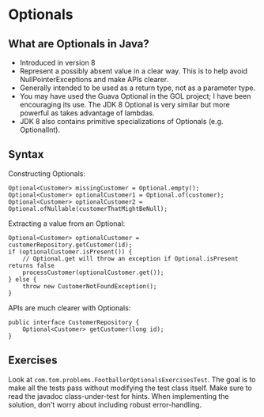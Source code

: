 # Optionals

## What are Optionals in Java?

- Introduced in version 8
- Represent a possibly absent value in a clear way. This is to help avoid NullPointerExceptions and
make APIs clearer.
- Generally intended to be used as a return type, not as a parameter type.
- You may have used the Guava Optional in the GOL project; I have been encouraging its use. The JDK 8
Optional is very similar but more powerful as takes advantage of lambdas.
- JDK 8 also contains primitive specializations of Optionals (e.g. OptionalInt).

## Syntax

Constructing Optionals:
```
Optional<Customer> missingCustomer = Optional.empty();
Optional<Customer> optionalCustomer1 = Optional.of(customer);
Optional<Customer> optionalCustomer2 = Optional.ofNullable(customerThatMightBeNull);
```

Extracting a value from an Optional:
```
Optional<Customer> optionalCustomer = customerRepository.getCustomer(id);
if (optionalCustomer.isPresent()) {
    // Optional.get will throw an exception if Optional.isPresent returns false
    processCustomer(optionalCustomer.get());
} else {
    throw new CustomerNotFoundException();
}
```

APIs are much clearer with Optionals:
```
public interface CustomerRepository {
    Optional<Customer> getCustomer(long id);   
}

```

## Exercises

Look at `com.tom.problems.FootballerOptionalsExercisesTest`. The goal is to make all the tests pass without
modifying the test class itself. Make sure to read the javadoc class-under-test for hints. When implementing the
solution, don't worry about including robust error-handling.
